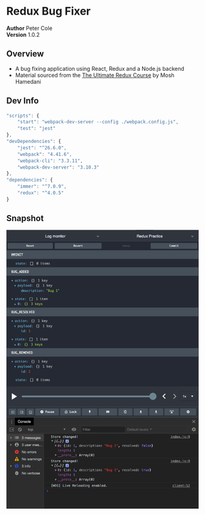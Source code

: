 # Redux Bug Fixer

**Author** Peter Cole  
**Version** 1.0.2

## Overview

- A bug fixing application using React, Redux and a Node.js backend
- Material sourced from the [The Ultimate Redux Course](https://codewithmosh.com/p/ultimate-redux) by Mosh Hamedani

## Dev Info

```javascript
"scripts": {
	"start": "webpack-dev-server --config ./webpack.config.js",
	"test": "jest"
},
"devDependencies": {
	"jest": "^26.6.0",
	"webpack": "4.41.6",
	"webpack-cli": "3.3.11",
	"webpack-dev-server": "3.10.3"
},
"dependencies": {
	"immer": "^7.0.9",
	"redux": "^4.0.5"
}
```

## Snapshot

![snapshot from v1.0.2](./assets/v102-snapshot.png)

<!--
Step 1 - Design the Store
const store = {
	bugs: [{ id: 1, description: '', resolved: false }],
	currentUser: { name: 'Peter' },
};

Step 2 - Create Actions
const action = {
	type: 'BUG_ADDED',
	payload: {
		description: '...',
	},
};

Step 3 - Create Reducers
   see ./reducer.js

Step 4 - Set Up the Store
   see ./store.js
-->
